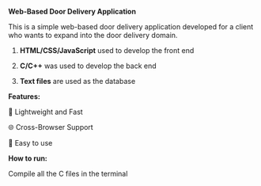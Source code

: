 **Web-Based Door Delivery Application**


This is a simple web-based door delivery application developed for a client who wants to expand into the door delivery domain.


1. **HTML/CSS/JavaScript** used to develop the front end

2. **C/C++** was used to develop the back end
   
3. **Text files** are used as the database

**Features:**

  🚀 Lightweight and Fast
  
  🌐 Cross-Browser Support
  
  🧩 Easy to use


**How to run:**

Compile all the C files in the terminal

  

